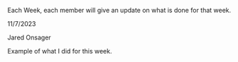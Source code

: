 Each Week, each member will give an update on what is done for that week.

11/7/2023

Jared Onsager

Example of what I did for this week.
